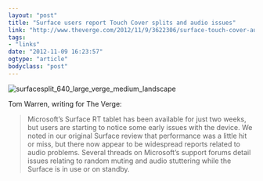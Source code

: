 ```yaml
---
layout: "post"
title: "Surface users report Touch Cover splits and audio issues"
link: "http://www.theverge.com/2012/11/9/3622306/surface-touch-cover-audio-issues"
tags: 
- "links"
date: "2012-11-09 16:23:57"
ogtype: "article"
bodyclass: "post"
---
```


![](http://cdn.rogerstringer.com/wp-content/uploads/2012/11/surfacesplit_640_large_verge_medium_landscape.jpg "surfacesplit_640_large_verge_medium_landscape")

Tom Warren, writing for The Verge:

> Microsoft’s Surface RT tablet has been available for just two weeks, but users are starting to notice some early issues with the device. We noted in our original Surface review that performance was a little hit or miss, but there now appear to be widespread reports related to audio problems. Several threads on Microsoft’s support forums detail issues relating to random muting and audio stuttering while the Surface is in use or on standby.